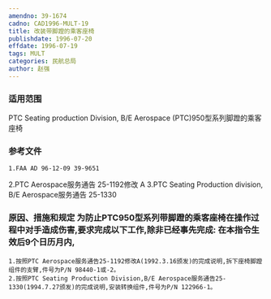 ```yaml
---
amendno: 39-1674
cadno: CAD1996-MULT-19
title: 改装带脚蹬的乘客座椅
publishdate: 1996-07-20
effdate: 1996-07-19
tags: MULT
categories: 民航总局
author: 赵强
---
```


### 适用范围 
PTC Seating production Division, B/E Aerospace (PTC)950型系列脚蹬的乘客座椅

<!--more-->
### 参考文件
    1.FAA AD 96-12-09 39-9651 
2.PTC 
Aerospace服务通告 25-1192修改 A 
3.PTC
 Seating Production division, B/E Aerospace服务通告 25-1330 

### 原因、措施和规定 为防止PTC950型系列带脚蹬的乘客座椅在操作过程中对手造成伤害,要求完成以下工作,除非已经事先完成:     在本指令生效后9个日历月内, 
    1.按照PTC Aerospace服务通告25-1192修改A(1992.3.16颁发)的完成说明,拆下座椅脚蹬组件的支臂,件号为P/N 98440-1或-2。
    2.按照PTC Seating Production Division,B/E Aerospace服务通告25-1330(1994.7.27颁发)的完成说明,安装转换组件,件号为P/N 122966-1。


